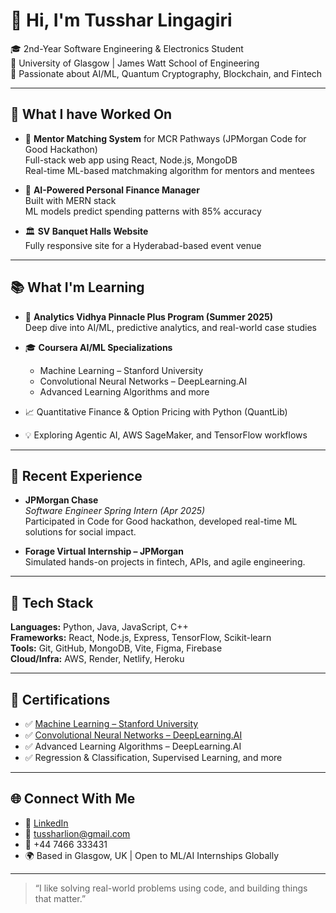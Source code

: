 # 👋 Hi, I'm Tusshar Lingagiri

🎓 2nd-Year Software Engineering & Electronics Student  
📍 University of Glasgow | James Watt School of Engineering  
🧠 Passionate about AI/ML, Quantum Cryptography, Blockchain, and Fintech

---

## 🔭 What I have Worked On 

- 🤝 **Mentor Matching System** for MCR Pathways (JPMorgan Code for Good Hackathon)  
  Full-stack web app using React, Node.js, MongoDB  
  Real-time ML-based matchmaking algorithm for mentors and mentees

- 💸 **AI-Powered Personal Finance Manager**  
  Built with MERN stack  
  ML models predict spending patterns with 85% accuracy

- 🏛️ **SV Banquet Halls Website**  
  Fully responsive site for a Hyderabad-based event venue

---

## 📚 What I'm Learning

- 🧠 **Analytics Vidhya Pinnacle Plus Program (Summer 2025)**  
  Deep dive into AI/ML, predictive analytics, and real-world case studies

- 🎓 **Coursera AI/ML Specializations**  
  - Machine Learning – Stanford University  
  - Convolutional Neural Networks – DeepLearning.AI  
  - Advanced Learning Algorithms and more

- 📈 Quantitative Finance & Option Pricing with Python (QuantLib)  
- 💡 Exploring Agentic AI, AWS SageMaker, and TensorFlow workflows

---

## 💼 Recent Experience

- **JPMorgan Chase**  
  *Software Engineer Spring Intern (Apr 2025)*  
  Participated in Code for Good hackathon, developed real-time ML solutions for social impact.

- **Forage Virtual Internship – JPMorgan**  
  Simulated hands-on projects in fintech, APIs, and agile engineering.

---

## 🧰 Tech Stack

**Languages:** Python, Java, JavaScript, C++  
**Frameworks:** React, Node.js, Express, TensorFlow, Scikit-learn  
**Tools:** Git, GitHub, MongoDB, Vite, Figma, Firebase  
**Cloud/Infra:** AWS, Render, Netlify, Heroku  

---

## 📜 Certifications

- ✅ [Machine Learning – Stanford University](https://coursera.org/share/V2436I2F7MR5)  
- ✅ [Convolutional Neural Networks – DeepLearning.AI](https://coursera.org/share/ZCA9MEJKSYM1)  
- ✅ Advanced Learning Algorithms – DeepLearning.AI  
- ✅ Regression & Classification, Supervised Learning, and more

---

## 🌐 Connect With Me

- 💼 [LinkedIn](https://www.linkedin.com/in/tussharlingagiri)  
- 📧 tussharlion@gmail.com  
- 📱 +44 7466 333431   
- 🌍 Based in Glasgow, UK | Open to ML/AI Internships Globally

---

> “I like solving real-world problems using code, and building things that matter.”
